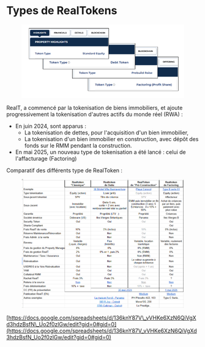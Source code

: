 # Types de RealTokens

<figure><img src="../.gitbook/assets/image (1) (1) (1) (1).png" alt="" width="530"><figcaption></figcaption></figure>

RealT, a commencé par la tokenisation de biens immobiliers, et ajoute progressivement la tokenisation d'autres actifs du monde réel (RWA) :

* En juin 2024, sont apparus :
  * La tokenisation de dettes, pour l'acquisition d'un bien immobilier,
  * La tokenisation d'un bien immobilier en construction, avec dépôt des fonds sur le RMM pendant la construction.
* En mai 2025, un nouveau type de tokenisation a été lancé : celui de l'affacturage (Factoring)

Comparatif des différents type de RealToken :&#x20;

<figure><img src="../.gitbook/assets/image (9).png" alt=""><figcaption></figcaption></figure>

[https://docs.google.com/spreadsheets/d/136knY87V\_vVHKe6XzN6QiVgXd3hdzBsfN\_Uo2f0zlGw/edit?gid=0#gid=0](https://docs.google.com/spreadsheets/d/136knY87V_vVHKe6XzN6QiVgXd3hdzBsfN_Uo2f0zlGw/edit?gid=0#gid=0)
